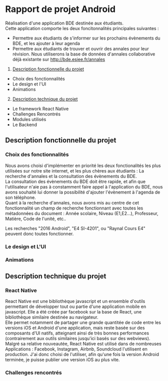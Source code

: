 # Rapport de projet Android
Réalisation d'une application BDE destinée aux étudiants.  
Cette application comporte les deux foncitonnalités principales suivantes :
- Permettre aux étudiants de s'informer sur les prochains évènements du BDE, et les ajouter à leur agenda
- Permettre aux étudiants de trouver et ouvrir des annales pour leur révision. Nous utiliserons la base de données d'annales collaborative déjà existante sur http://bde.esiee.fr/annales

1. [Description fonctionnelle du projet](#description-fonctionnelle-du-projet)
  - Choix des fonctionnalités
  - Le design et l'UI
  - Animations
2. [Description technique du projet](#description-technique-du-projet)
  - Le framework React Native
  - Challenges Rencontrés
  - Modules utilisés
  - Le Backend

## Description fonctionnelle du projet

### Choix des fonctionnalités

Nous avons choisi d'implémenter en priorité les deux fonctionalités les plus utilisées sur notre site internet, et les plus chères aux étudiants : La recherche d'annales et la consultation des évènements du BDE.  
La consultation des évènements du BDE doit être rapide, et afin que l'utilisateur n'aie pas à constamment faire appel à l'application du BDE, nous avons souhaité lui donner la possibilité d'ajouter l'évènement à l'agenda de son téléphone.  
Quant à la recherche d'annales, nous avons mis au centre de cet fonctionnalité un champ de recherche fonctionnant avec toutes les métadonnées du document : Année scolaire, Niveau (E1,E2...), Professeur, Matière, Code de l'unité, etc..

Les recherches "2016 Android", "E4 SI-4201", ou "Raynal Cours E4" peuvent donc toutes fonctionner.

### Le design et L'UI

### Animations

## Description technique du projet

### React Native

React Native est une bibliothèque javascript et un ensemble d'outils permettant de développer tout ou partie d'une application mobile en javascript. Elle a été créée par facebook sur la base de React, une bibliothèque similaire destinée au navigateur.   
Elle permet notamment de partager une grande quantitée de code entre les versions iOS et Android d'une application, mais reste basée sur des composants d'UI natifs, atteignant ainsi de très bonnes performances (contrairement aux outils similaires jusqu'ici basés sur des webviews).  
Malgré sa relative nouveautée, React Native est utilisé dans de nombreuses Applications : Facebook, Instagram, Airbnb, Soundcloud l'utilisent en production.
J'ai donc choisi de l'utiliser, afin qu'une fois la version Android terminée, je puisse publier une version iOS au plus vite.

### Challenges rencontrés
